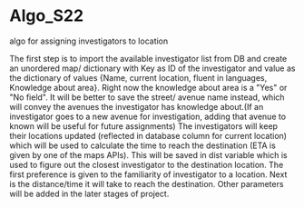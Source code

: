 # Algo_S22
algo for assigning investigators to location

The first step is to import the available investigator list from DB and create an unordered map/ dictionary with Key as ID of the investigator and value as the dictionary of values {Name, current location, fluent in languages, Knowledge about area}. Right now the knowledge about area is a "Yes" or "No field". It will be better to save the street/ avenue name instead, which will convey the avenues the investigator has knowledge about.(If an investigator goes to a new avenue for investigation, adding that avenue to known will be useful for future assignments)
The investigators will keep their locations updated (reflected in database column for current location) which will be used to calculate the time to reach the destination (ETA is given by one of the maps APIs). This will be saved in dist variable which is used to figure out the closest investigator to the destination location.
The first preference is given to the familiarity of investigator to a location. Next is the distance/time it will take to reach the destination. Other parameters will be added in the later stages of project.  

